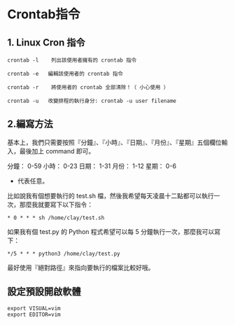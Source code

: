 # Crontab指令

## 1. Linux Cron 指令

    crontab -l    列出該使用者擁有的 crontab 指令

    crontab -e   編輯該使用者的 crontab 指令

    crontab -r    將使用者的 crontab 全部清除！（ 小心使用 ）

    crontab -u   改變排程的執行身分: crontab -u user filename


## 2.編寫方法

基本上，我們只需要按照『分鐘』、『小時』、『日期』、『月份』、『星期』五個欄位輸入，最後加上 command 即可。 


分鐘： 0-59
小時： 0-23
日期： 1-31
月份： 1-12
星期： 0-6
* 代表任意。

比如說我有個想要執行的 test.sh 檔，然後我希望每天凌晨十二點都可以執行一次，那麼我就要寫下以下指令：
```
* 0 * * * sh /home/clay/test.sh
```
如果我有個 test.py 的 Python 程式希望可以每 5 分鐘執行一次，那麼我可以寫下：
```
*/5 * * * python3 /home/clay/test.py
```
最好使用『絕對路徑』來指向要執行的檔案比較好哦。


## 設定預設開啟軟體
```
export VISUAL=vim
export EDITOR=vim
```